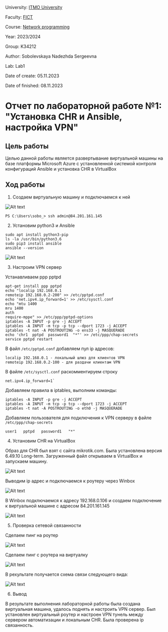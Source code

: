 University: [ITMO University](https://itmo.ru/ru/)

Faculty: [FICT](https://fict.itmo.ru)

Course: [Network programming](https://github.com/itmo-ict-faculty/network-programming)

Year: 2023/2024

Group: K34212

Author: Sobolevskaya Nadezhda Sergeevna

Lab: Lab1

Date of create: 05.11.2023

Date of finished: 08.11.2023

# Отчет по лабораторной работе №1: "Установка CHR и Ansible, настройка VPN"

## Цель работы

Целью данной работы является развертывание виртуальной машины на базе платформы Microsoft Azure с установленной системой контроля конфигураций Ansible и установка CHR в VirtualBox

## Ход работы

1. Создаем виртуальную машину и подключаемся к ней

![Alt text](image.png)

```
PS C:\Users\sobo_> ssh admin@84.201.161.145
```
2. Установим python3 и Ansible

```
sudo apt install python3-pip
ls -la /usr/bin/python3.6
sudo pip3 install ansible
ansible --version
```
![Alt text](image-1.png)

3. Настроим VPN сервер

Устанавливаем ppp pptpd

```
apt-get install ppp pptpd
echo "localip 192.168.0.1
remoteip 192.168.0.2-200" >> /etc/pptpd.conf
echo 'net.ipv4.ip_forward=1' >> /etc/sysctl.conf
echo "mtu 1400
mru 1400
auth
require-mppe" >> /etc/ppp/pptpd-options
iptables -A INPUT -p gre -j ACCEPT
iptables -A INPUT -m tcp -p tcp --dport 1723 -j ACCEPT
iptables -t nat -A POSTROUTING -o ens33 -j MASQUERADE
echo 'chr1  pptpd  password1  "*"' >> /etc/ppp/chap-secrets
service pptpd restart

```

В файл `/etc/pptpd.conf` добавляем пул ip адресов:

```
localip 192.168.0.1 - локальный шлюз для клиентов VPN
remoteip 192.168.0.2-100 - для раздачи клиентам VPN
```

В файле `/etc/sysctl.conf` раскомментируем строку

```
net.ipv4.ip_forward=1` 
```

Добавляем правила в iptables, выполним команды:
```
iptables -A INPUT -p gre -j ACCEPT
iptables -A INPUT -m tcp -p tcp --dport 1723 -j ACCEPT
iptables -t nat -A POSTROUTING -o eth0 -j MASQUERADE
```

Добавляем пользователя для подключения к VPN серверу в файле `/etc/ppp/chap-secrets`
```
user1	pptpd	password1	"*"
```

4. Установим CHR на VirtualBox

Образ для CHR был взят с сайта mikrotik.com. Была установлена версия 6.49.10 Long-term.
Загруженный файл открываем в VirtualBox и запускаем машину.

![Alt text](image_2023-11-08_18-15-41.png)

Выводим ip адрес и подключаемся к роутеру через Winbox

![Alt text](image-2.png)

В Winbox подключаемся к адресу 192.168.0.106 и создаем подключение к виртуальной машине с адресом 84.201.161.145

![Alt text](image-3.png)

5. Проверка сетевой связанности

Сделаем пинг на роутер

![Alt text](image-5.png)

Сделаем пинг с роутера на виртуалку

![Alt text](image_2023-11-08_18-41-48.png)

В рехультате получается схема связи следующего вида:

![Alt text](image-6.png)

6. Вывод

В результате выполнения лабораторной работы была создана виртуальная машина, удалось поднять и настроить VPN сервер. Был установлен виртуальный роутер и настроен VPN тунель между сервером автоматизации и локальным CHR. Была проверена ip связанность.
